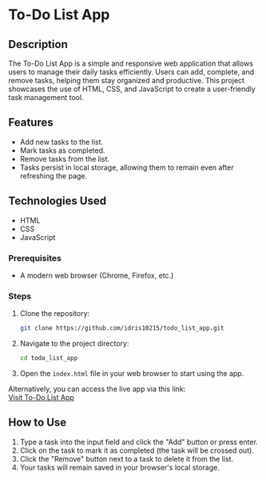 # To-Do List App

## Description
The To-Do List App is a simple and responsive web application that allows users to manage their daily tasks efficiently. Users can add, complete, and remove tasks, helping them stay organized and productive. This project showcases the use of HTML, CSS, and JavaScript to create a user-friendly task management tool.

## Features
- Add new tasks to the list.
- Mark tasks as completed.
- Remove tasks from the list.
- Tasks persist in local storage, allowing them to remain even after refreshing the page.

## Technologies Used
- HTML
- CSS
- JavaScript 

### Prerequisites
- A modern web browser (Chrome, Firefox, etc.)

### Steps
1. Clone the repository:
    ```bash
    git clone https://github.com/idris10215/todo_list_app.git
    ```
2. Navigate to the project directory:
    ```bash
    cd todo_list_app
    ```
3. Open the `index.html` file in your web browser to start using the app.

Alternatively, you can access the live app via this link:  
[Visit To-Do List App](https://idris10215.github.io/todo_list_app/)

## How to Use
1. Type a task into the input field and click the "Add" button or press enter.
2. Click on the task to mark it as completed (the task will be crossed out).
3. Click the "Remove" button next to a task to delete it from the list.
4. Your tasks will remain saved in your browser's local storage.
